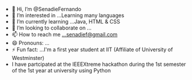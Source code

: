 - 👋 Hi, I’m @SenadieFernando
- 👀 I’m interested in ...Learning many languages
- 🌱 I’m currently learning ...Java, HTML & CSS
- 💞️ I’m looking to collaborate on ...
- 📫 How to reach me ...senadief@gmail.com
- 😄 Pronouns: ...
- ⚡ Fun fact: ...I'm a first year student at IIT (Affiliate of University of Westminster)
- I have partcipated at the IEEEXtreme hackathon during the 1st semester of the 1st year at university using Python  

<!---
2004982/2004982 is a ✨ special ✨ repository because its `README.md` (this file) appears on your GitHub profile.
You can click the Preview link to take a look at your changes.
--->
